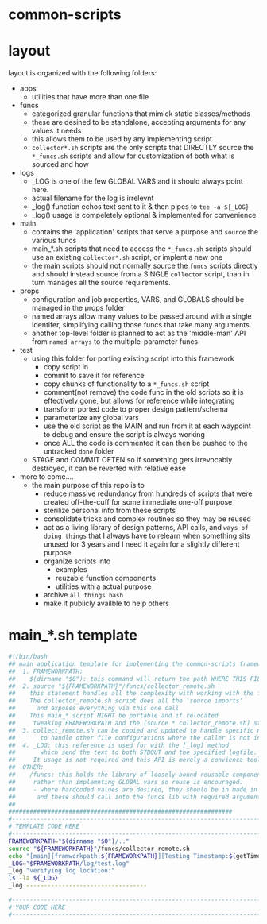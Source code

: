 # common-scripts

# layout

layout is organized with the following folders:

* apps
  * utilities that have more than one file
* funcs
  * categorized granular functions that mimick static classes/methods
  * these are desined to be standalone, accepting arguments for any values it needs
  * this allows them to be used by any implementing script
  * `collector*.sh` scripts are the only scripts that DIRECTLY source the `*_funcs.sh` scripts and allow for customization of both what is sourced and how 
* logs
  * _LOG is one of the few GLOBAL VARS and it should always point here.
  * actual filename for the log is irrelevnt
  * _log() function echos text sent to it & then pipes to `tee -a ${_LOG}`
  * _log() usage is compeletely optional & implemented for convenience
* main
  * contains the 'application' scripts that serve a purpose and `source` the various funcs
  * main_*.sh scripts that need to access the `*_funcs.sh` scripts should use an existing `collector*.sh` script, or implent a new one
  * the main scripts should not normally source the `funcs` scripts directly and should instead source from a SINGLE `collector` script, than in turn manages all the source requirements.
* props
  * configuration and job properties, VARS, and GLOBALS should be managed in the props folder
  * named arrays allow many values to be passed around with a single identifer, simplifying calling those funcs that take many arguments.
  * another top-level folder is planned to act as the 'middle-man' API from `named arrays` to the multiple-parameter funcs
* test
  * using this folder for porting existing script into this framework
    * copy script in
    * commit to save it for reference
    * copy chunks of functionality to a `*_funcs.sh` script
    * comment(not remove) the code func in the old scripts so it is effectively gone, but allows for reference while integrating
    * transform ported code to proper design pattern/schema
    * parameterize any global vars
    * use the old script as the MAIN and run from it at each waypoint to debug and ensure the script is always working
    * once ALL the code is commented it can then be pushed to the untracked `done` folder
  * STAGE and COMMIT OFTEN so if something gets irrevocably destroyed, it can be reverted with relative ease
* more to come....
  * the main purpose of this repo is to
    * reduce massive redundancy from hundreds of scripts that were created off-the-cuff for some immediate one-off purpose
    * sterilize personal info from these scripts
    * consolidate tricks and complex routines so they may be reused
    * act as a living library of design patterns, API calls, and `ways of doing things` that I always have to relearn when something sits unused for 3 years and I need it again for a slightly different purpose.
    * organize scripts into
      * examples
      * reuzable function components
      * utilities with a actual purpose
    * archive `all things bash`
    * make it publicly availble to help others


# main_*.sh template

```bash
#!/bin/bash
## main application template for implementing the common-scripts framework
##  1. FRAMEWORKPATH: 
##    $(dirname "$0"): this command will return the path WHERE THIS FILE IS AT
##  2. source "${FRAMEWORKPATH}"/funcs/collector_remote.sh
##    this statement handles all the complexity with working with the framework
##    The collector_remote.sh script does all the 'source imports' 
##      and exposes everything via this one call
##    This main_* script MIGHT be portable and if relocated
##     tweaking FRAMEWORKPATH and the [source * collector_remote.sh] statement might resolve
##  3. collect_remote.sh can be copied and updated to handle specific needs or
##       to handle other file configurations where the caller is not in the expected location.
##  4. _LOG: this reference is used for with the [_log] method
##       which send the text to both STDOUT and the specified logfile.
##     It usage is not required and this API is merely a convience tool
##  OTHER:
##    /funcs: this holds the library of loosely-bound reusable components that should accept arguments
##     rather than implemnting GLOBAL vars so reuse is encouraged.
##     - where hardcoded values are desired, they should be in made in the main_* scripts,
##      and these should call into the funcs lib with required arguments
##
###############################################################
#-----------------------------------------------------------------------
# TEMPLATE CODE HERE
#-----------------------------------------------------------------------
FRAMEWORKPATH="$(dirname "$0")/.."
source "${FRAMEWORKPATH}"/funcs/collector_remote.sh
echo "[main][framworkpath:${FRAMEWORKPATH}][Testing Timestamp:$(getTimestamp)]"
_LOG="$FRAMEWORKPATH/log/test.log"
_log "verifying log location:"
ls -la ${_LOG}
_log ----------------------------------

#-----------------------------------------------------------------------
# YOUR CODE HERE
#-----------------------------------------------------------------------

```


